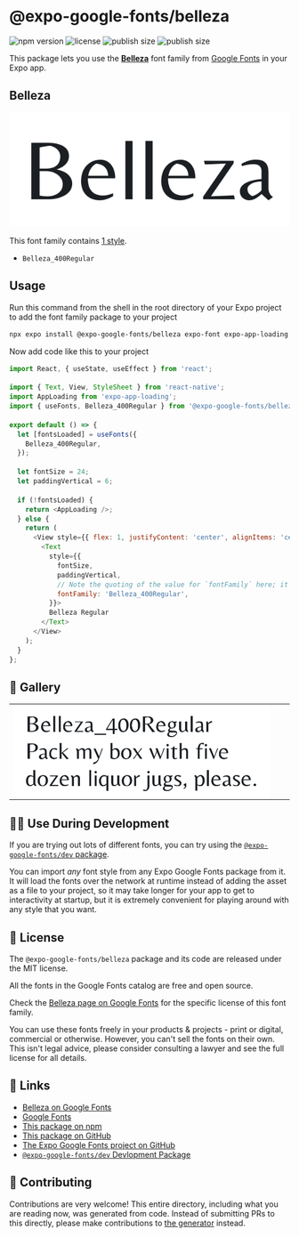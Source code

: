 # @expo-google-fonts/belleza

![npm version](https://flat.badgen.net/npm/v/@expo-google-fonts/belleza)
![license](https://flat.badgen.net/github/license/expo/google-fonts)
![publish size](https://flat.badgen.net/packagephobia/install/@expo-google-fonts/belleza)
![publish size](https://flat.badgen.net/packagephobia/publish/@expo-google-fonts/belleza)

This package lets you use the [**Belleza**](https://fonts.google.com/specimen/Belleza) font family from [Google Fonts](https://fonts.google.com/) in your Expo app.

## Belleza

![Belleza](./font-family.png)

This font family contains [1 style](#-gallery).

- `Belleza_400Regular`

## Usage

Run this command from the shell in the root directory of your Expo project to add the font family package to your project
```sh
npx expo install @expo-google-fonts/belleza expo-font expo-app-loading
```

Now add code like this to your project
```js
import React, { useState, useEffect } from 'react';

import { Text, View, StyleSheet } from 'react-native';
import AppLoading from 'expo-app-loading';
import { useFonts, Belleza_400Regular } from '@expo-google-fonts/belleza';

export default () => {
  let [fontsLoaded] = useFonts({
    Belleza_400Regular,
  });

  let fontSize = 24;
  let paddingVertical = 6;

  if (!fontsLoaded) {
    return <AppLoading />;
  } else {
    return (
      <View style={{ flex: 1, justifyContent: 'center', alignItems: 'center' }}>
        <Text
          style={{
            fontSize,
            paddingVertical,
            // Note the quoting of the value for `fontFamily` here; it expects a string!
            fontFamily: 'Belleza_400Regular',
          }}>
          Belleza Regular
        </Text>
      </View>
    );
  }
};

```

## 🔡 Gallery


||||
|-|-|-|
|![Belleza_400Regular](./Belleza_400Regular.ttf.png)||||


## 👩‍💻 Use During Development

If you are trying out lots of different fonts, you can try using the [`@expo-google-fonts/dev` package](https://github.com/expo/google-fonts/tree/master/font-packages/dev#readme).

You can import *any* font style from any Expo Google Fonts package from it. It will load the fonts
over the network at runtime instead of adding the asset as a file to your project, so it may take longer
for your app to get to interactivity at startup, but it is extremely convenient
for playing around with any style that you want.

## 📖 License

The `@expo-google-fonts/belleza` package and its code are released under the MIT license.

All the fonts in the Google Fonts catalog are free and open source.

Check the [Belleza page on Google Fonts](https://fonts.google.com/specimen/Belleza) for the specific license of this font family.

You can use these fonts freely in your products & projects - print or digital, commercial or otherwise. However, you can't sell the fonts on their own. This isn't legal advice, please consider consulting a lawyer and see the full license for all details.

## 🔗 Links

- [Belleza on Google Fonts](https://fonts.google.com/specimen/Belleza)
- [Google Fonts](https://fonts.google.com/)
- [This package on npm](https://www.npmjs.com/package/@expo-google-fonts/belleza)
- [This package on GitHub](https://github.com/expo/google-fonts/tree/master/font-packages/belleza)
- [The Expo Google Fonts project on GitHub](https://github.com/expo/google-fonts)
- [`@expo-google-fonts/dev` Devlopment Package](https://github.com/expo/google-fonts/tree/master/font-packages/dev)

## 🤝 Contributing

Contributions are very welcome! This entire directory, including what you are reading now, was generated from code. Instead of submitting PRs to this directly, please make contributions to [the generator](https://github.com/expo/google-fonts/tree/master/packages/generator) instead.
